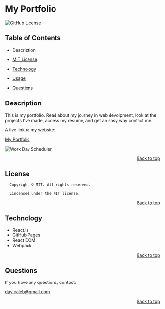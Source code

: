 <h1 id='title'> My Portfolio </h1>

![GitHub License](https://img.shields.io/badge/license-MIT-blue.svg)

<h2 id='contents'> Table of Contents </h2>

- [Description](#description)

- [MIT License](#license)

- [Technology](#technology)

- [Usage](#usage)

- [Questions](#questions)

<h2 id='description'> Description </h2>

This is my portfolio. Read about my journey in web devolpment, look at the projects I've made, access my resume, and get an easy way contact me.

A live link to my website:

[My Portfolio](https://caleeeb.github.io/my-portfolio/)


![Work Day Scheduler](src/images/portfolioSS.png)

<p style='text-align: right;'><a href='#title'>Back to top</a></p>

<h2 id='license'>License</h2>

      Copyright © MIT. All rights reserved.

      Lincensed under the MIT license.

<p style='text-align: right;'><a href='#title'>Back to top</a></p>


<h2 id='technology'> Technology </h2>

- React.js
- GitHub Pages
- React DOM
- Webpack

<p style='text-align: right;'><a href='#title'>Back to top</a></p>

<h2 id='questions'> Questions </h2>

If you have any questions, contact:

day.caleb@gmail.com

<p style='text-align: right;'><a href='#title'>Back to top</a></p>
